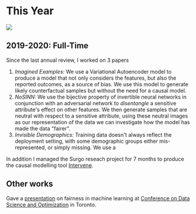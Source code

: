 # This Year

![](https://img.shields.io/badge/status-in%20progress-yellow)

## 2019-2020: Full-Time

Since the last annual review, I worked on 3 papers

1. _Imagined Examples:_ We use a Variational Autoencoder model to produce a model that not only considers the features, but also the reported outcomes, as a source of bias.
   We use this model to generate likely counterfactual samples but without the need for a causal model.
2. _NoSINN:_ We use the bijective property of invertible neural networks in conjunction with an adversarial network to _disentangle_ a sensitive attribute's effect on other features.
   We then generate samples that are neutral with respect to a sensitive attribute, using these neutral images as our representation of the data we can investigate how the model has made the data "fairer".
3. _Invisible Demographics:_ Training data doesn't always reflect the deployment setting, with some demographic groups either mis-represented, or simply missing.
   We use a

In addition I managed the Surgo reseach project for 7 months to produce the causal modelling tool [Intervene](https://github.com/predictive-analytics-lab/Intervene).

## Other works

Gave a [presentation](https://predictive-analytics-lab.github.io/presentations/toronto2019.html#/) on fairness in machine learning at [Conference on Data Science and Optimization](http://www.fields.utoronto.ca/talks/Transparency-fairness) in Toronto.
